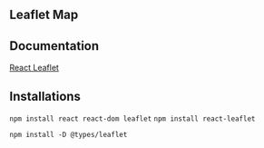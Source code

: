## Leaflet Map

## Documentation
[React Leaflet](https://react-leaflet.js.org/)

## Installations
```npm install react react-dom leaflet```
```npm install react-leaflet```

```npm install -D @types/leaflet```



